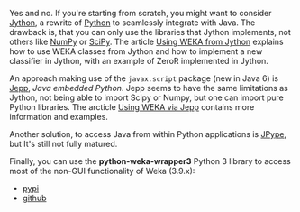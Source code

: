 Yes and no. If you're starting from scratch, you might want to consider [Jython](http://www.jython.org/), a rewrite of [Python](http://www.python.org/) to seamlessly integrate with Java. The drawback is, that you can only use the libraries that Jython implements, not others like [NumPy](http://numpy.scipy.org/) or [SciPy](http://www.scipy.org/). The article [Using WEKA from Jython](../using_weka_from_jython.md) explains how to use WEKA classes from Jython and how to implement a new classifier in Jython, with an example of ZeroR implemented in Jython.

An approach making use of the `javax.script` package (new in Java 6) is [Jepp](http://jepp.sourceforge.net/), *Java embedded Python*. Jepp seems to have the same limitations as Jython, not being able to import Scipy or Numpy, but one can import pure Python libraries. The arcticle [Using WEKA via Jepp](../using_weka_via_jepp.md) contains more information and examples.

Another solution, to access Java from within Python applications is [JPype](http://jpype.sourceforge.net/), but It's still not fully matured.

Finally, you can use the **python-weka-wrapper3** Python 3 library to access most of the non-GUI functionality of Weka (3.9.x):

* [pypi](https://pypi.python.org/pypi/python-weka-wrapper3) 
* [github](https://github.com/fracpete/python-weka-wrapper3) 
